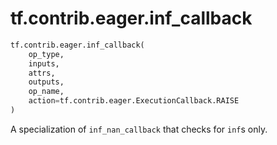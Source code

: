 <div itemscope itemtype="http://developers.google.com/ReferenceObject">
<meta itemprop="name" content="tf.contrib.eager.inf_callback" />
<meta itemprop="path" content="Stable" />
</div>

# tf.contrib.eager.inf_callback

``` python
tf.contrib.eager.inf_callback(
    op_type,
    inputs,
    attrs,
    outputs,
    op_name,
    action=tf.contrib.eager.ExecutionCallback.RAISE
)
```

A specialization of `inf_nan_callback` that checks for `inf`s only.